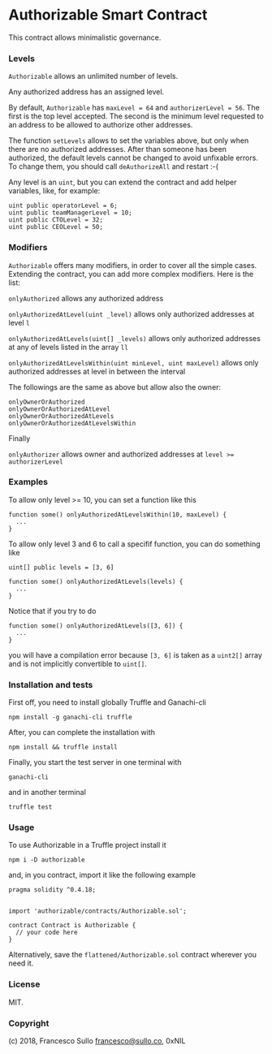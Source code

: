 # Authorizable Smart Contract

This contract allows minimalistic governance.

### Levels

`Authorizable` allows an unlimited number of levels.

Any authorized address has an assigned level.

By default, `Authorizable` has `maxLevel = 64` and `authorizerLevel = 56`. The first is the top level accepted. The second is the minimum level requested to an address to be allowed to authorize other addresses.

The function `setLevels` allows to set the variables above, but only when there are no authorized addresses. After than someone has been authorized, the default levels cannot be changed to avoid unfixable errors. To change them, you should call `deAuthorizeAll` and restart :-(

Any level is an `uint`, but you can extend the contract and add helper variables, like, for example:

```
uint public operatorLevel = 6;
uint public teamManagerLevel = 10;
uint public CTOLevel = 32;
uint public CEOLevel = 50;
```

### Modifiers

`Authorizable` offers many modifiers, in order to cover all the simple cases. Extending the contract, you can add more complex modifiers. Here is the list:

`onlyAuthorized` allows any authorized address

`onlyAuthorizedAtLevel(uint _level)` allows only authorized addresses at level `l`

`onlyAuthorizedAtLevels(uint[] _levels)` allows only authorized addresses at any of levels listed in the array `ll`

`onlyAuthorizedAtLevelsWithin(uint minLevel, uint maxLevel)` allows only authorized addresses at level in between the interval

The followings are the same as above but allow also the owner:

```
onlyOwnerOrAuthorized
onlyOwnerOrAuthorizedAtLevel
onlyOwnerOrAuthorizedAtLevels
onlyOwnerOrAuthorizedAtLevelsWithin
```
Finally

`onlyAuthorizer` allows owner and authorized addresses at `level >= authorizerLevel`


### Examples

To allow only level >= 10, you can set a function like this

```
function some() onlyAuthorizedAtLevelsWithin(10, maxLevel) {
  ...
}
```


To allow only level 3 and 6 to call a specifif function, you can do something like

```
uint[] public levels = [3, 6]

function some() onlyAuthorizedAtLevels(levels) {
  ...
}
```
Notice that if you try to do
```
function some() onlyAuthorizedAtLevels([3, 6]) {
  ...
}
```
you will have a compilation error because `[3, 6]` is taken as a `uint2[]` array and is not implicitly convertible to `uint[]`.

### Installation and tests

First off, you need to install globally Truffle and Ganachi-cli

`npm install -g ganachi-cli truffle`

After, you can complete the installation with

`npm install && truffle install`

Finally, you start the test server in one terminal with

`ganachi-cli`

and in another terminal

`truffle test`

### Usage

To use Authorizable in a Truffle project install it 
```
npm i -D authorizable
```

and, in you contract, import it like the following example
```
pragma solidity ^0.4.18;


import 'authorizable/contracts/Authorizable.sol';

contract Contract is Authorizable {
  // your code here
}
```

Alternatively, save the `flattened/Authorizable.sol` contract wherever you need it.

### License

MIT.

### Copyright

(c) 2018, Francesco Sullo <francesco@sullo.co>, 0xNIL


